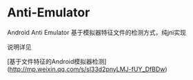# Anti-Emulator
Android Anti Emulator 
基于模拟器特征文件的检测方式，纯jni实现


说明详见

[基于文件特征的Android模拟器检测] (http://mp.weixin.qq.com/s/sl33d2pnyLMJ-fUY_DfBDw)
